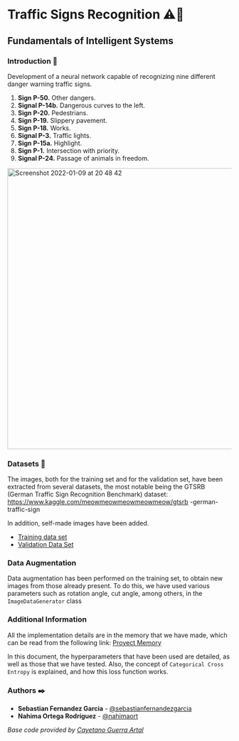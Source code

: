 # Traffic Signs Recognition ⚠️🚦
## Fundamentals of Intelligent Systems

### Introduction 📄
Development of a neural network capable of recognizing nine different danger warning traffic signs.
1. **Sign P-50.** Other dangers.
2. **Signal P-14b.** Dangerous curves to the left.
3. **Sign P-20.** Pedestrians.
4. **Sign P-19.** Slippery pavement.
5. **Sign P-18.** Works.
6. **Signal P-3.** Traffic lights.
7. **Sign P-15a.** Highlight.
8. **Sign P-1.** Intersection with priority.
9. **Signal P-24.** Passage of animals in freedom.


<img width="632" alt="Screenshot 2022-01-09 at 20 48 42" src="https://user-images.githubusercontent.com/56322714/148700240-8a6a1fdb-bbd6-40f1-be64-5724da7ee35f.png">

### Datasets 📁
The images, both for the training set and for the validation set, have been extracted from several datasets, the most notable being the GTSRB (German Traffic Sign Recognition Benchmark) dataset: https://www.kaggle.com/meowmeowmeowmeowmeow/gtsrb -german-traffic-sign

In addition, self-made images have been added.

  * [Training data set](https://drive.google.com/drive/folders/1_C1JM9Ik90DKWz_xu5hwwG6_2QfEnBHq?usp=sharing)
  * [Validation Data Set](https://drive.google.com/drive/folders/13ChyxuCHRbgvNRJ5eX7tHc1TX5VrKDG5?usp=sharing)

### Data Augmentation
Data augmentation has been performed on the training set, to obtain new images from those already present. To do this, we have used various parameters such as rotation angle, cut angle, among others, in the `ImageDataGenerator` class

### Additional Information
All the implementation details are in the memory that we have made, which can be read from the following link: [Proyect Memory](https://github.com/sebastianfernandezgarcia/Traffic-Signs-Recognition-Machine-Learning/blob/main/Project%20Memory%20-%5BTraffic%20Sings%20Recognition%5D%20-%20Nahima%20%26%20Sebastian.pdf)

In this document, the hyperparameters that have been used are detailed, as well as those that we have tested.
Also, the concept of `Categorical Cross Entropy` is explained, and how this loss function works.

### Authors ✒️
  * **Sebastian Fernandez Garcia** - [@sebastianfernandezgarcia](https://github.com/sebastianfernandezgarcia)
  * **Nahima Ortega Rodríguez** - [@nahimaort](https://github.com/nahimaort)
 
 *Base code provided by [Cayetano Guerra Artal](https://cayetanoguerra.github.io/ia/)*
